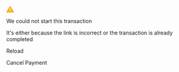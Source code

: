 ![Error](data:image/svg+xml,%3c?xml%20version=%271.0%27%20encoding=%27UTF-8%27?%3e%3csvg%20width=%2721px%27%20height=%2717px%27%20viewBox=%270%200%2021%2017%27%20version=%271.1%27%20xmlns=%27http://www.w3.org/2000/svg%27%20xmlns:xlink=%27http://www.w3.org/1999/xlink%27%3e%3c!--%20Generator:%20Sketch%2050.2%20(55047)%20-%20http://www.bohemiancoding.com/sketch%20--%3e%3ctitle%3eerror%3c/title%3e%3cdesc%3eCreated%20with%20Sketch.%3c/desc%3e%3cdefs%3e%3c/defs%3e%3cg%20id=%27Page-1%27%20stroke=%27none%27%20stroke-width=%271%27%20fill=%27none%27%20fill-rule=%27evenodd%27%3e%3cg%20id=%27error%27%20fill-rule=%27nonzero%27%3e%3cpath%20d=%27M9.14672,0.47855%20L0.14829,15.47855%20C-0.0403320234,15.7872042%20-0.0475647902,16.1736607%200.129375884,16.4891566%20C0.306316558,16.8046526%200.639843999,16.9999993%201.00157,17%20L19.43546,17%20C19.797186,16.9999993%2020.1307134,16.8046526%2020.3076541,16.4891566%20C20.4845948,16.1736607%2020.477362,15.7872042%2020.28874,15.47855%20L10.85328,0.47855%20C10.671624,0.181297031%2010.3483651,3.00996351e-06%2010,3.00996351e-06%20C9.6516349,3.00996351e-06%209.32837603,0.181297031%209.14672,0.47855%20Z%27%20id=%27Shape%27%20fill=%27%23FFAA22%27%3e%3c/path%3e%3crect%20id=%27Rectangle-path%27%20fill=%27%23FFFFFF%27%20x=%279%27%20y=%276%27%20width=%272%27%20height=%275%27%3e%3c/rect%3e%3crect%20id=%27Rectangle-path%27%20fill=%27%23FFFFFF%27%20x=%279%27%20y=%2712%27%20width=%272%27%20height=%272%27%3e%3c/rect%3e%3c/g%3e%3c/g%3e%3c/svg%3e)

We could not start this transaction

It's either because the link is incorrect or the transaction is already completed

Reload

Cancel Payment